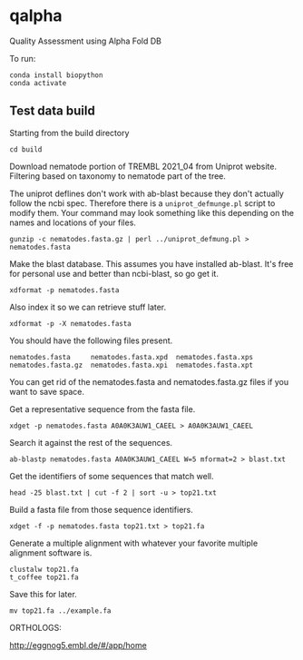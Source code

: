 qalpha
======

Quality Assessment using Alpha Fold DB

To run:

	conda install biopython
	conda activate

## Test data build ##

Starting from the build directory

	cd build

Download nematode portion of TREMBL 2021_04 from Uniprot website. Filtering based on taxonomy to nematode part of the tree.

The uniprot deflines don't work with ab-blast because they don't actually follow the ncbi spec. Therefore there is a `uniprot_defmunge.pl` script to modify them. Your command may look something like this depending on the names and locations of your files.

	gunzip -c nematodes.fasta.gz | perl ../uniprot_defmung.pl > nematodes.fasta

Make the blast database. This assumes you have installed ab-blast. It's free for personal use and better than ncbi-blast, so go get it.

	xdformat -p nematodes.fasta

Also index it so we can retrieve stuff later.

	xdformat -p -X nematodes.fasta

You should have the following files present.

	nematodes.fasta     nematodes.fasta.xpd  nematodes.fasta.xps
	nematodes.fasta.gz  nematodes.fasta.xpi  nematodes.fasta.xpt

You can get rid of the nematodes.fasta and nematodes.fasta.gz files if you want to save space.

Get a representative sequence from the fasta file.

	xdget -p nematodes.fasta A0A0K3AUW1_CAEEL > A0A0K3AUW1_CAEEL

Search it against the rest of the sequences.

	ab-blastp nematodes.fasta A0A0K3AUW1_CAEEL W=5 mformat=2 > blast.txt

Get the identifiers of some sequences that match well.

	head -25 blast.txt | cut -f 2 | sort -u > top21.txt

Build a fasta file from those sequence identifiers.

	xdget -f -p nematodes.fasta top21.txt > top21.fa

Generate a multiple alignment with whatever your favorite multiple alignment software is.

	clustalw top21.fa
	t_coffee top21.fa

Save this for later.

	mv top21.fa ../example.fa
	
ORTHOLOGS:
	
http://eggnog5.embl.de/#/app/home 
